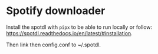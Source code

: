 # Spotify downloader

Install the spotdl with `pipx` to be able to run locally or follow: https://spotdl.readthedocs.io/en/latest/#installation.

Then link then config.conf to ~/.spotdl.
